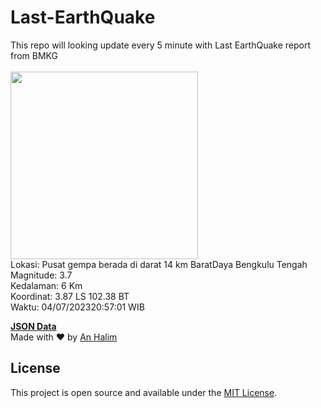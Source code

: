 # Last-EarthQuake
This repo will looking update every 5 minute with Last EarthQuake report from BMKG
<br>
<br>
<img src="https://static.bmkg.go.id/20230704205701.mmi.jpg" width="300"/>
<br>
Lokasi: Pusat gempa berada di darat 14 km BaratDaya Bengkulu Tengah <br>
Magnitude: 3.7 <br>
Kedalaman: 6 Km <br>
Koordinat: 3.87 LS 102.38 BT <br>
Waktu: 04/07/202320:57:01 WIB <br>

<a href="./data/data.json">**JSON Data**</a>
<br>
Made with ❤️ by <a href="https://github.com/an-halim">An Halim</a>
## License

This project is open source and available under the [MIT License](LICENSE).
